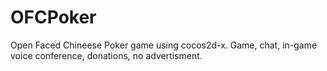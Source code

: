 # OFCPoker
Open Faced Chineese Poker game using cocos2d-x. Game, chat, in-game voice conference, donations, no advertisment.
